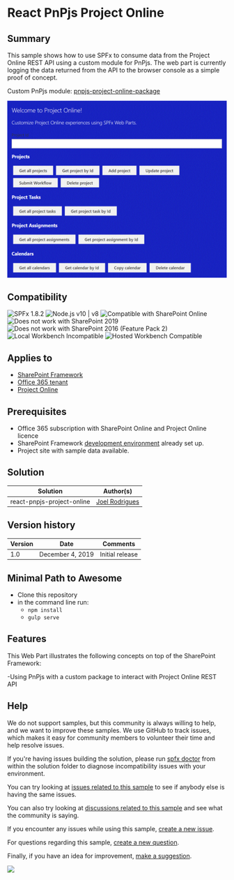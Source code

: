 # React PnPjs Project Online

## Summary

This sample shows how to use SPFx to consume data from the Project Online REST API using a custom module for PnPjs.
The web part is currently logging the data returned from the API to the browser console as a simple proof of concept.

Custom PnPjs module: [pnpjs-project-online-package](https://www.npmjs.com/package/pnpjs-project-online-package)

![Demo](./assets/Preview.gif)


## Compatibility

![SPFx 1.8.2](https://img.shields.io/badge/SPFx-1.8.2-green.svg)
![Node.js v10 | v8](https://img.shields.io/badge/Node.js-v10%20%7C%20v8-green.svg) 
![Compatible with SharePoint Online](https://img.shields.io/badge/SharePoint%20Online-Compatible-green.svg)
![Does not work with SharePoint 2019](https://img.shields.io/badge/SharePoint%20Server%202019-Incompatible-red.svg "SharePoint Server 2019 requires SPFx 1.4.1 or lower")
![Does not work with SharePoint 2016 (Feature Pack 2)](https://img.shields.io/badge/SharePoint%20Server%202016%20(Feature%20Pack%202)-Incompatible-red.svg "SharePoint Server 2016 Feature Pack 2 requires SPFx 1.1")
![Local Workbench Incompatible](https://img.shields.io/badge/Local%20Workbench-Incompatible-red.svg "Needs access to user's context")
![Hosted Workbench Compatible](https://img.shields.io/badge/Hosted%20Workbench-Compatible-green.svg)

## Applies to

- [SharePoint Framework](https://docs.microsoft.com/sharepoint/dev/spfx/sharepoint-framework-overview)
- [Office 365 tenant](https://docs.microsoft.com/sharepoint/dev/spfx/set-up-your-development-environment)
- [Project Online](<https://docs.microsoft.com/en-us/previous-versions/office/project-javascript-api/jj712612(v%3Doffice.15)>)

## Prerequisites

- Office 365 subscription with SharePoint Online and Project Online licence
- SharePoint Framework [development environment](https://docs.microsoft.com/sharepoint/dev/spfx/set-up-your-development-environment) already set up.
- Project site with sample data available.

## Solution

| Solution                   | Author(s)      |
| -------------------------- | -------------- |
| react-pnpjs-project-online | [Joel Rodrigues](https://github.com/joelfmrodrigues) |

## Version history

| Version | Date             | Comments        |
| ------- | ---------------- | --------------- |
| 1.0     | December 4, 2019 | Initial release |

## Minimal Path to Awesome

- Clone this repository
- in the command line run:
  - `npm install`
  - `gulp serve`

## Features

This Web Part illustrates the following concepts on top of the SharePoint Framework:

-Using PnPjs with a custom package to interact with Project Online REST API


## Help

We do not support samples, but this community is always willing to help, and we want to improve these samples. We use GitHub to track issues, which makes it easy for  community members to volunteer their time and help resolve issues.

If you're having issues building the solution, please run [spfx doctor](https://pnp.github.io/cli-microsoft365/cmd/spfx/spfx-doctor/) from within the solution folder to diagnose incompatibility issues with your environment.

You can try looking at [issues related to this sample](https://github.com/pnp/sp-dev-fx-webparts/issues?q=label%3A%22sample%3A%20react-pnpjs-project-online") to see if anybody else is having the same issues.

You can also try looking at [discussions related to this sample](https://github.com/pnp/sp-dev-fx-webparts/discussions?discussions_q=react-pnpjs-project-online) and see what the community is saying.

If you encounter any issues while using this sample, [create a new issue](https://github.com/pnp/sp-dev-fx-webparts/issues/new?assignees=&labels=Needs%3A+Triage+%3Amag%3A%2Ctype%3Abug-suspected%2Csample%3A%20react-pnpjs-project-online&template=bug-report.yml&sample=react-pnpjs-project-online&authors=@joelfmrodrigues&title=react-pnpjs-project-online%20-%20).

For questions regarding this sample, [create a new question](https://github.com/pnp/sp-dev-fx-webparts/issues/new?assignees=&labels=Needs%3A+Triage+%3Amag%3A%2Ctype%3Aquestion%2Csample%3A%20react-pnpjs-project-online&template=question.yml&sample=react-pnpjs-project-online&authors=@joelfmrodrigues&title=react-pnpjs-project-online%20-%20).

Finally, if you have an idea for improvement, [make a suggestion](https://github.com/pnp/sp-dev-fx-webparts/issues/new?assignees=&labels=Needs%3A+Triage+%3Amag%3A%2Ctype%3Aenhancement%2Csample%3A%20react-pnpjs-project-online&template=question.yml&sample=react-pnpjs-project-online&authors=@joelfmrodrigues&title=react-pnpjs-project-online%20-%20).


<img src="https://pnptelemetry.azurewebsites.net/sp-dev-fx-webparts/samples/react-pnpjs-project-online" />
